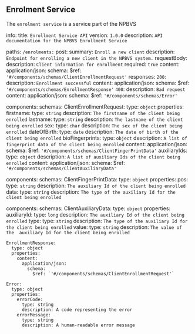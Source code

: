 ## Enrolment Service

The `enrolment service` is a service part of the NPBVS

info:
  title: `Enrollment Service API`
  version: `1.0.0`
  description: `API documentation for the NPBVS Enrollment Service`

paths:
    `/enrolments:`
    post:
      summary: `Enroll a new client`
      description: `Endpoint for enrolling a new client in the NPBVS system.`
      requestBody:
        description: `Client information for enrollment`
        required: `true`
        content:
          application/json:
            schema:
              $ref: `'#/components/schemas/ClientEnrollmentRequest'`
      responses:
        `200`:
          description: `Enrollment successful`
          content:
            application/json:
              schema:
                $ref: `'#/components/schemas/EnrollmentResponse'`
        `400`:
          description: `Bad request`
          content:
            application/json:
              schema:
                $ref: `'#/components/schemas/Error'`

components:
  schemas:
    ClientEnrollmentRequest:
      type: `object`
      properties:
        firstname:
            type: `string`
            description: `The firstname of the client being enrolled`
        lastname:
            type: `string`
            description: `The lastname of the client being enrolled`
        sex:
            type: `char`
            description: `The sex of the client being enrolled`
        dateOfBirth:
            type: `date`
            description: `The date of birth of the client being enrolled`
        bioFingerprints:
            type: `object`
            description: `A list of fingerprint data of the client being enrolled`
            content:
                application/json:
                    schema:
                        $ref: `'#/components/schemas/ClientFingerPrintData'`
        auxiliaryIds:
            type: `object`
            description: `A list of auxiliary Ids of the client being enrolled`
            content:
                application/json:
                    schema:
                        $ref: `'#/components/schemas/ClientAuxiliaryData'`


components:
    schemas:
        ClientFingerPrintData:
            type: `object`
            properties:
                pos:
                    type: `string`
                    description: `The auxiliary Id of the client being enrolled`
                data:
                    type: `string`
                    description: `The type of the auxiliary Id for the client being enrolled`

components:
    schemas:
        ClientAuxiliaryData:
            type: `object`
            properties:
                auxiliaryId:
                    type: `long`
                    description: `The auxiliary Id of the client being enrolled`
                type:
                    type: `string`
                    description: `The type of the auxiliary Id for the client being enrolled`
                value:
                    type: `string`
                    description: `The value of the  auxiliary Id for the client being enrolled`

    EnrollmentResponse:
      type: object
      properties:
        content:
          application/json:
            schema:
              $ref: `'#/components/schemas/ClientEnrollmentRequest'`

    Error:
      type: object
      properties:
        errorCode:
          type: string
          description: A code representing the error
        errorMessage:
          type: string
          description: A human-readable error message
